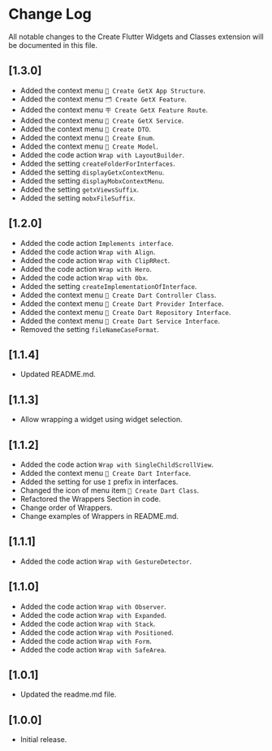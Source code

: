 # Change Log

All notable changes to the Create Flutter Widgets and Classes extension will be documented in this file.

## [1.3.0]

- Added the context menu `📂 Create GetX App Structure`.
- Added the context menu `🗂️ Create GetX Feature`.
- Added the context menu `🪧 Create GetX Feature Route`.
- Added the context menu `📑 Create GetX Service`.
- Added the context menu `📝 Create DTO`.
- Added the context menu `📝 Create Enum`.
- Added the context menu `📝 Create Model`.
- Added the code action `Wrap with LayoutBuilder`.
- Added the setting `createFolderForInterfaces`.
- Added the setting `displayGetxContextMenu`.
- Added the setting `displayMobxContextMenu`.
- Added the setting `getxViewsSuffix`.
- Added the setting `mobxFileSuffix`.

## [1.2.0]

- Added the code action `Implements interface`.
- Added the code action `Wrap with Align`.
- Added the code action `Wrap with ClipRRect`.
- Added the code action `Wrap with Hero`.
- Added the code action `Wrap with Obx`.
- Added the setting `createImplementationOfInterface`.
- Added the context menu `📝 Create Dart Controller Class`.
- Added the context menu `📄 Create Dart Provider Interface`.
- Added the context menu `📄 Create Dart Repository Interface`.
- Added the context menu `📄 Create Dart Service Interface`.
- Removed the setting `fileNameCaseFormat`.

## [1.1.4]

- Updated README.md.

## [1.1.3]

- Allow wrapping a widget using widget selection.

## [1.1.2]

- Added the code action `Wrap with SingleChildScrollView`.
- Added the context menu `📄 Create Dart Interface`.
- Added the setting for use `I` prefix in interfaces.
- Changed the icon of menu item `📝 Create Dart Class`.
- Refactored the Wrappers Section in code.
- Change order of Wrappers.
- Change examples of Wrappers in README.md.

## [1.1.1]

- Added the code action `Wrap with GestureDetector`.

## [1.1.0]

- Added the code action `Wrap with Observer`.
- Added the code action `Wrap with Expanded`.
- Added the code action `Wrap with Stack`.
- Added the code action `Wrap with Positioned`.
- Added the code action `Wrap with Form`.
- Added the code action `Wrap with SafeArea`.

## [1.0.1]

- Updated the readme.md file.

## [1.0.0]

- Initial release.
